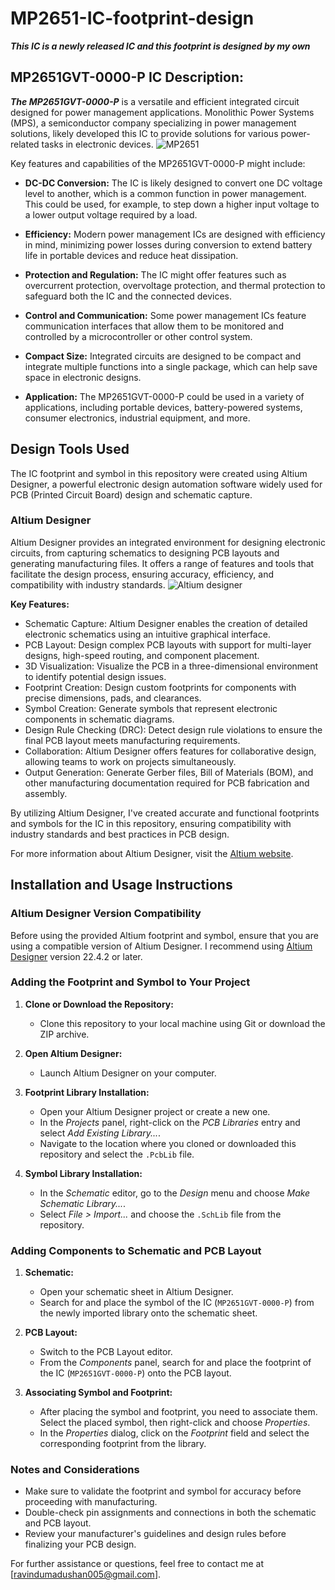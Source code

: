 # MP2651-IC-footprint-design
 _**This IC is a newly released IC and this footprint is designed by my own**_

 ## MP2651GVT-0000-P IC Description:

**_The MP2651GVT-0000-P_** is a versatile and efficient integrated circuit designed for power management applications. Monolithic Power Systems (MPS), a semiconductor company specializing in power management solutions, likely developed this IC to provide solutions for various power-related tasks in electronic devices.
![MP2651](https://github.com/RavinduMPK/MP2651-IC-footprint-design/assets/68577937/98b976c4-8392-49b4-850d-6612e838338d)

Key features and capabilities of the MP2651GVT-0000-P might include:

- **DC-DC Conversion:** The IC is likely designed to convert one DC voltage level to another, which is a common function in power management. This could be used, for example, to step down a higher input voltage to a lower output voltage required by a load.

- **Efficiency:** Modern power management ICs are designed with efficiency in mind, minimizing power losses during conversion to extend battery life in portable devices and reduce heat dissipation.

- **Protection and Regulation:** The IC might offer features such as overcurrent protection, overvoltage protection, and thermal protection to safeguard both the IC and the connected devices.

- **Control and Communication:** Some power management ICs feature communication interfaces that allow them to be monitored and controlled by a microcontroller or other control system.

- **Compact Size:** Integrated circuits are designed to be compact and integrate multiple functions into a single package, which can help save space in electronic designs.

- **Application:** The MP2651GVT-0000-P could be used in a variety of applications, including portable devices, battery-powered systems, consumer electronics, industrial equipment, and more.


## Design Tools Used

The IC footprint and symbol in this repository were created using Altium Designer, a powerful electronic design automation software widely used for PCB (Printed Circuit Board) design and schematic capture.

### Altium Designer

Altium Designer provides an integrated environment for designing electronic circuits, from capturing schematics to designing PCB layouts and generating manufacturing files. It offers a range of features and tools that facilitate the design process, ensuring accuracy, efficiency, and compatibility with industry standards.
![Altium designer](https://github.com/RavinduMPK/MP2651-IC-footprint-design/assets/68577937/0a42deca-33a8-4f17-b1ae-f0dfbb1f7703)

**Key Features:**

- Schematic Capture: Altium Designer enables the creation of detailed electronic schematics using an intuitive graphical interface.
- PCB Layout: Design complex PCB layouts with support for multi-layer designs, high-speed routing, and component placement.
- 3D Visualization: Visualize the PCB in a three-dimensional environment to identify potential design issues.
- Footprint Creation: Design custom footprints for components with precise dimensions, pads, and clearances.
- Symbol Creation: Generate symbols that represent electronic components in schematic diagrams.
- Design Rule Checking (DRC): Detect design rule violations to ensure the final PCB layout meets manufacturing requirements.
- Collaboration: Altium Designer offers features for collaborative design, allowing teams to work on projects simultaneously.
- Output Generation: Generate Gerber files, Bill of Materials (BOM), and other manufacturing documentation required for PCB fabrication and assembly.

By utilizing Altium Designer, I've created accurate and functional footprints and symbols for the IC in this repository, ensuring compatibility with industry standards and best practices in PCB design.

For more information about Altium Designer, visit the [Altium website](https://www.altium.com/altium-designer/).


## Installation and Usage Instructions

### Altium Designer Version Compatibility

Before using the provided Altium footprint and symbol, ensure that you are using a compatible version of Altium Designer. I recommend using [Altium Designer](https://www.altium.com/altium-designer/) version 22.4.2 or later.

### Adding the Footprint and Symbol to Your Project

1. **Clone or Download the Repository:**
   - Clone this repository to your local machine using Git or download the ZIP archive.

2. **Open Altium Designer:**
   - Launch Altium Designer on your computer.

3. **Footprint Library Installation:**
   - Open your Altium Designer project or create a new one.
   - In the *Projects* panel, right-click on the *PCB Libraries* entry and select *Add Existing Library...*.
   - Navigate to the location where you cloned or downloaded this repository and select the `.PcbLib` file.

4. **Symbol Library Installation:**
   - In the *Schematic* editor, go to the *Design* menu and choose *Make Schematic Library...*.
   - Select *File > Import...* and choose the `.SchLib` file from the repository.

### Adding Components to Schematic and PCB Layout

1. **Schematic:**
   - Open your schematic sheet in Altium Designer.
   - Search for and place the symbol of the IC (`MP2651GVT-0000-P`) from the newly imported library onto the schematic sheet.

2. **PCB Layout:**
   - Switch to the PCB Layout editor.
   - From the *Components* panel, search for and place the footprint of the IC (`MP2651GVT-0000-P`) onto the PCB layout.

3. **Associating Symbol and Footprint:**
   - After placing the symbol and footprint, you need to associate them. Select the placed symbol, then right-click and choose *Properties*.
   - In the *Properties* dialog, click on the *Footprint* field and select the corresponding footprint from the library.



### Notes and Considerations

- Make sure to validate the footprint and symbol for accuracy before proceeding with manufacturing.
- Double-check pin assignments and connections in both the schematic and PCB layout.
- Review your manufacturer's guidelines and design rules before finalizing your PCB design.

For further assistance or questions, feel free to contact me at [ravindumadushan005@gmail.com].








